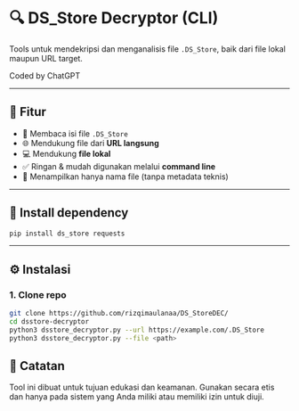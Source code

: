 # 🔍 DS_Store Decryptor (CLI)

Tools untuk mendekripsi dan menganalisis file `.DS_Store`, baik dari file lokal maupun URL target.

Coded by ChatGPT

---

## 🚀 Fitur

- 🔎 Membaca isi file `.DS_Store`
- 🌐 Mendukung file dari **URL langsung**
- 💻 Mendukung **file lokal**
- ✅ Ringan & mudah digunakan melalui **command line**
- 📄 Menampilkan hanya nama file (tanpa metadata teknis)

---
## 🔧 Install dependency
```bash
pip install ds_store requests
```
---
## ⚙️ Instalasi
### 1. Clone repo
```bash
git clone https://github.com/rizqimaulanaa/DS_StoreDEC/
cd dsstore-decryptor
python3 dsstore_decryptor.py --url https://example.com/.DS_Store
python3 dsstore_decryptor.py --file <path>
```
## 📌 Catatan
Tool ini dibuat untuk tujuan edukasi dan keamanan. Gunakan secara etis dan hanya pada sistem yang Anda miliki atau memiliki izin untuk diuji.
